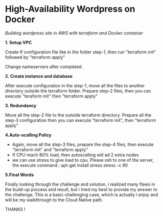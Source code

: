 # High-Availability Wordpress on Docker

_Building wordpress site in AWS with terraform and Docker container_


**1. Setup VPC**

Create tf configuration file like in the folder step-1, then run "terraform init" followed by "terraform apply"

Change nameservers after completed.

**2. Create instance and database**

After execute configuration in the step-1, move all the files to another directory outside the terraform folder. Prepare step-2 files, then you can execute "teraform init" then "terraform apply"

**3. Redundancy**

Move all the step-2 file to the outside terraform directory. Prepare all the step-3 configuration then you can execute "terraform init", then "terraform apply"

**4.Auto-scalling Policy**

- Again, move all the step-3 files, prepare the step-4 files, then execute "terraform init" and "terraform apply"
- If CPU reach 80% load, then autoscalling will ad 2 extra nodes
- we can use stress to give load to cpu. Please ssh to one of the server, the execute
  command : apt-get install stress
            stress -c 90
            
 **5.Final Words**
 
 Finally looking through the challenge and solution, i realized many flaws in the build-up process and result, but i tried my best to provide my answer to the challenge. This is a basic challenging case, which is actually i enjoy and will be my walkthrough to the Cloud Native path.
 
THANKS !
